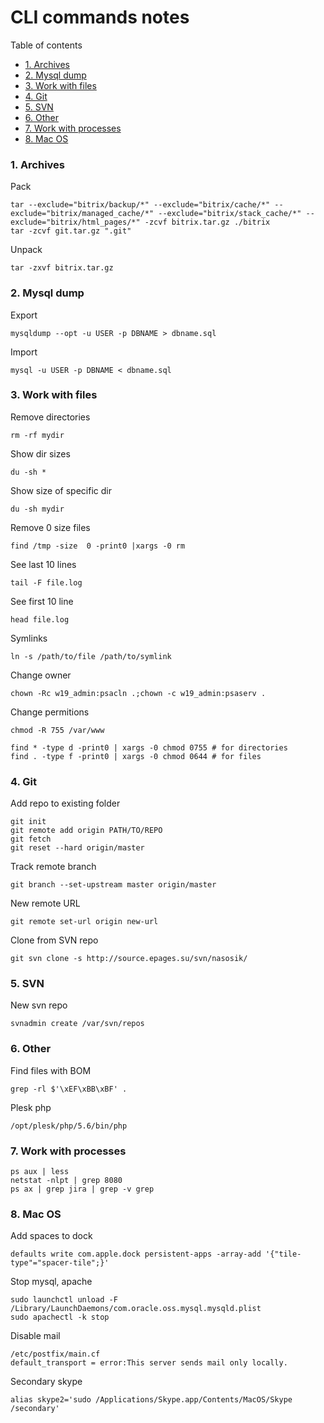 # CLI commands notes

Table of contents
* [1. Archives](#markdown-header-1-archives)
* [2. Mysql dump](#markdown-header-2-mysql-dump)
* [3. Work with files](#markdown-header-2-mysql-dump)
* [4. Git](#markdown-header-4-git)
* [5. SVN](#markdown-header-4-git)
* [6. Other](#markdown-header-4-git)
* [7. Work with processes](#markdown-header-7-work-with-processes)
* [8. Mac OS](#markdown-header-7-work-with-processes)

### 1. Archives
Pack
```
tar --exclude="bitrix/backup/*" --exclude="bitrix/cache/*" --exclude="bitrix/managed_cache/*" --exclude="bitrix/stack_cache/*" --exclude="bitrix/html_pages/*" -zcvf bitrix.tar.gz ./bitrix
tar -zcvf git.tar.gz ".git"
```
Unpack
```
tar -zxvf bitrix.tar.gz
```

### 2. Mysql dump
Export
```
mysqldump --opt -u USER -p DBNAME > dbname.sql
```
Import
```
mysql -u USER -p DBNAME < dbname.sql
```

### 3. Work with files
Remove directories
```
rm -rf mydir
```
Show dir sizes
```
du -sh *
```
Show size of specific dir
```
du -sh mydir
```
Remove 0 size files
```
find /tmp -size  0 -print0 |xargs -0 rm
```
See last 10 lines
```
tail -F file.log
```
See first 10 line
```
head file.log
```
Symlinks
```
ln -s /path/to/file /path/to/symlink
```
Change owner
```
chown -Rc w19_admin:psacln .;chown -c w19_admin:psaserv .
```
Change permitions
```
chmod -R 755 /var/www

find * -type d -print0 | xargs -0 chmod 0755 # for directories
find . -type f -print0 | xargs -0 chmod 0644 # for files
```

### 4. Git
Add repo to existing folder
```
git init
git remote add origin PATH/TO/REPO
git fetch
git reset --hard origin/master
```
Track remote branch
```
git branch --set-upstream master origin/master
```
New remote URL
```
git remote set-url origin new-url
```
Clone from SVN repo
```
git svn clone -s http://source.epages.su/svn/nasosik/
```

### 5. SVN
New svn repo
```
svnadmin create /var/svn/repos
```

### 6. Other
Find files with BOM
```
grep -rl $'\xEF\xBB\xBF' .
```
Plesk php
```
/opt/plesk/php/5.6/bin/php
```

### 7. Work with processes
```
ps aux | less
netstat -nlpt | grep 8080
ps ax | grep jira | grep -v grep
```

### 8. Mac OS
Add spaces to dock
```
defaults write com.apple.dock persistent-apps -array-add '{"tile-type"="spacer-tile";}'
```
Stop mysql, apache
```
sudo launchctl unload -F /Library/LaunchDaemons/com.oracle.oss.mysql.mysqld.plist
sudo apachectl -k stop
```
Disable mail
```
/etc/postfix/main.cf
default_transport = error:This server sends mail only locally.
```
Secondary skype
```
alias skype2='sudo /Applications/Skype.app/Contents/MacOS/Skype /secondary'
```
